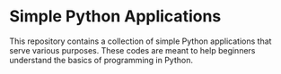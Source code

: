 # Simple Python Applications
This repository contains a collection of simple Python applications that serve various purposes. These codes are meant to help beginners understand the basics of programming in Python.
